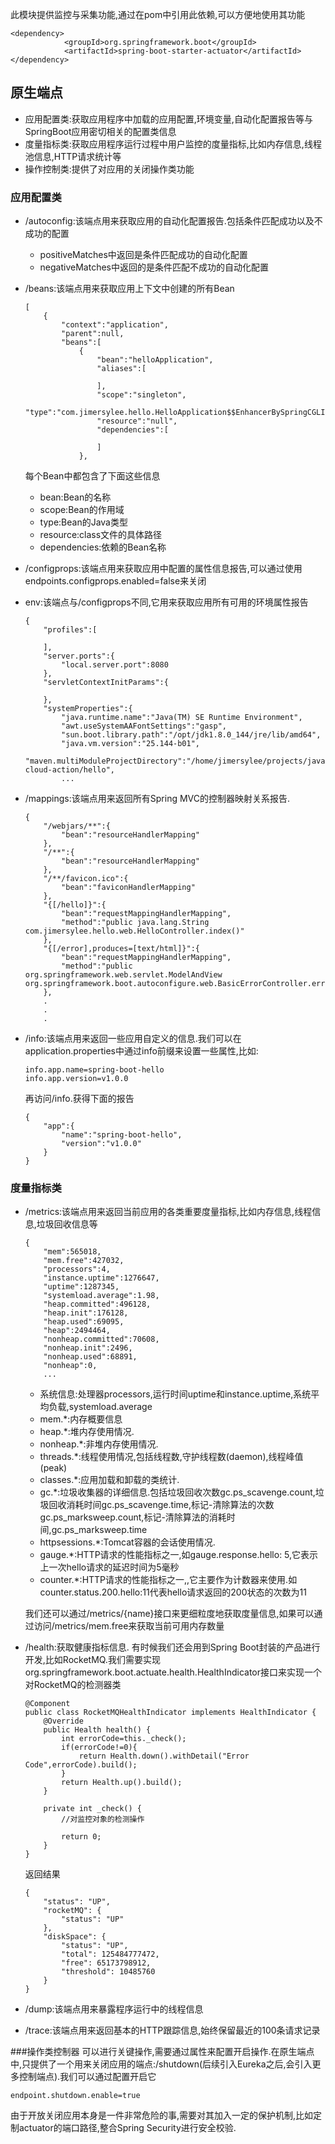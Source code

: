 <!--
author: Jimersy Lee
head: 
date: 2017-04-29
title: actuator模块简介
tags: SPRING-CLOUD
images: 
category: spring
status: publish
summary: spring-boot-starter-actuator模块简介,此模块提供监控与采集功能,通过在pom中引用此依赖,可以方便地使用其功能
-->


此模块提供监控与采集功能,通过在pom中引用此依赖,可以方便地使用其功能
```
<dependency>
            <groupId>org.springframework.boot</groupId>
            <artifactId>spring-boot-starter-actuator</artifactId>
</dependency>
```
## 原生端点
- 应用配置类:获取应用程序中加载的应用配置,环境变量,自动化配置报告等与SpringBoot应用密切相关的配置类信息
- 度量指标类:获取应用程序运行过程中用户监控的度量指标,比如内存信息,线程池信息,HTTP请求统计等
- 操作控制类:提供了对应用的关闭操作类功能

### 应用配置类
- /autoconfig:该端点用来获取应用的自动化配置报告.包括条件匹配成功以及不成功的配置
    - positiveMatches中返回是条件匹配成功的自动化配置
    - negativeMatches中返回的是条件匹配不成功的自动化配置
    
- /beans:该端点用来获取应用上下文中创建的所有Bean
    ```
    [
        {
            "context":"application",
            "parent":null,
            "beans":[
                {
                    "bean":"helloApplication",
                    "aliases":[
    
                    ],
                    "scope":"singleton",
                    "type":"com.jimersylee.hello.HelloApplication$$EnhancerBySpringCGLIB$$d3ebe421",
                    "resource":"null",
                    "dependencies":[
    
                    ]
                },
    ```
    每个Bean中都包含了下面这些信息
    - bean:Bean的名称
    - scope:Bean的作用域
    - type:Bean的Java类型
    - resource:class文件的具体路径
    - dependencies:依赖的Bean名称
    
- /configprops:该端点用来获取应用中配置的属性信息报告,可以通过使用endpoints.configprops.enabled=false来关闭

- env:该端点与/configprops不同,它用来获取应用所有可用的环境属性报告
    ```
    {
        "profiles":[
    
        ],
        "server.ports":{
            "local.server.port":8080
        },
        "servletContextInitParams":{
    
        },
        "systemProperties":{
            "java.runtime.name":"Java(TM) SE Runtime Environment",
            "awt.useSystemAAFontSettings":"gasp",
            "sun.boot.library.path":"/opt/jdk1.8.0_144/jre/lib/amd64",
            "java.vm.version":"25.144-b01",
            "maven.multiModuleProjectDirectory":"/home/jimersylee/projects/java/spring-cloud-action/hello",
            ...
    ```

- /mappings:该端点用来返回所有Spring MVC的控制器映射关系报告.
    ```
    {
        "/webjars/**":{
            "bean":"resourceHandlerMapping"
        },
        "/**":{
            "bean":"resourceHandlerMapping"
        },
        "/**/favicon.ico":{
            "bean":"faviconHandlerMapping"
        },
        "{[/hello]}":{
            "bean":"requestMappingHandlerMapping",
            "method":"public java.lang.String com.jimersylee.hello.web.HelloController.index()"
        },
        "{[/error],produces=[text/html]}":{
            "bean":"requestMappingHandlerMapping",
            "method":"public org.springframework.web.servlet.ModelAndView org.springframework.boot.autoconfigure.web.BasicErrorController.errorHtml(javax.servlet.http.HttpServletRequest,javax.servlet.http.HttpServletResponse)"
        },
        .
        .
        .
    ```
    
- /info:该端点用来返回一些应用自定义的信息.我们可以在application.properties中通过info前缀来设置一些属性,比如:
    ```
    info.app.name=spring-boot-hello
    info.app.version=v1.0.0 
    ```
    再访问/info.获得下面的报告
    ```
    {
        "app":{
            "name":"spring-boot-hello",
            "version":"v1.0.0"
        }
    }
    ```
    
    
### 度量指标类

- /metrics:该端点用来返回当前应用的各类重要度量指标,比如内存信息,线程信息,垃圾回收信息等
    ````
    {
        "mem":565018,
        "mem.free":427032,
        "processors":4,
        "instance.uptime":1276647,
        "uptime":1287345,
        "systemload.average":1.98,
        "heap.committed":496128,
        "heap.init":176128,
        "heap.used":69095,
        "heap":2494464,
        "nonheap.committed":70608,
        "nonheap.init":2496,
        "nonheap.used":68891,
        "nonheap":0,
        ...
    ````
    - 系统信息:处理器processors,运行时间uptime和instance.uptime,系统平均负载,systemload.average
    - mem.*:内存概要信息
    - heap.*:堆内存使用情况.
    - nonheap.*:非堆内存使用情况.
    - threads.*:线程使用情况,包括线程数,守护线程数(daemon),线程峰值(peak)
    - classes.*:应用加载和卸载的类统计.
    - gc.*:垃圾收集器的详细信息.包括垃圾回收次数gc.ps_scavenge.count,垃圾回收消耗时间gc.ps_scavenge.time,标记-清除算法的次数gc.ps_marksweep.count,标记-清除算法的消耗时间,gc.ps_marksweep.time
    - httpsessions.*:Tomcat容器的会话使用情况.
    - gauge.*:HTTP请求的性能指标之一,如gauge.response.hello: 5,它表示上一次hello请求的延迟时间为5毫秒
    - counter.*:HTTP请求的性能指标之一,,它主要作为计数器来使用.如counter.status.200.hello:11代表hello请求返回的200状态的次数为11
    
    我们还可以通过/metrics/{name}接口来更细粒度地获取度量信息,如果可以通过访问/metrics/mem.free来获取当前可用内存数量
    
    
- /health:获取健康指标信息.
    有时候我们还会用到Spring Boot封装的产品进行开发,比如RocketMQ.我们需要实现org.springframework.boot.actuate.health.HealthIndicator接口来实现一个对RocketMQ的检测器类
    ```
    @Component
    public class RocketMQHealthIndicator implements HealthIndicator {
        @Override
        public Health health() {
            int errorCode=this._check();
            if(errorCode!=0){
                return Health.down().withDetail("Error Code",errorCode).build();
            }
            return Health.up().build();
        }
    
        private int _check() {
            //对监控对象的检测操作
    
            return 0;
        }
    }

    ```
    返回结果
    ```
    {
        "status": "UP",
        "rocketMQ": {
            "status": "UP"
        },
        "diskSpace": {
            "status": "UP",
            "total": 125484777472,
            "free": 65173798912,
            "threshold": 10485760
        }
    }
    ```
    
- /dump:该端点用来暴露程序运行中的线程信息

- /trace:该端点用来返回基本的HTTP跟踪信息,始终保留最近的100条请求记录


###操作类控制器
可以进行关键操作,需要通过属性来配置开启操作.在原生端点中,只提供了一个用来关闭应用的端点:/shutdown(后续引入Eureka之后,会引入更多控制端点).我们可以通过配置开启它

```
endpoint.shutdown.enable=true
```
由于开放关闭应用本身是一件非常危险的事,需要对其加入一定的保护机制,比如定制actuator的端口路径,整合Spring Security进行安全校验.
